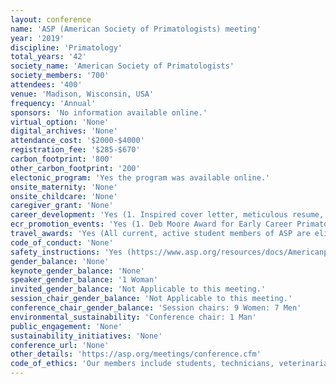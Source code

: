 ```yaml
---
layout: conference 
name: 'ASP (American Society of Primatologists) meeting'
year: '2019'
discipline: 'Primatology'
total_years: '42'
society_name: 'American Society of Primatologists'
society_members: '700'
attendees: '400'
venue: 'Madison, Wisconsin, USA'
frequency: 'Annual'
sponsors: 'No information available online.'
virtual_option: 'None'
digital_archives: 'None'
attendance_cost: '$2000-$4000'
registration_fee: '$285-$670'
carbon_footprint: '800'
other_carbon_footprint: '200'
electonic_program: 'Yes the program was available online.'
onsite_maternity: 'None'
onsite_childcare: 'None'
caregiver_grant: 'None'
career_development: 'Yes (1. Inspired cover letter, meticulous resume, impressive interview skills-improve your professional presence when applying for non-academic positions. 2. Grant Writing  3. Training for Peer-Review in Primatology) '
ecr_promotion_events: 'Yes (1. Deb Moore Award for Early Career Primatologists:The applicant must possess a Ph.D.; Ph.D. must have been awarded within the last 5 years and the applicant must not be in a tenure-track or tenure position.  2. Student Competition sponsored by the American Journal of Primatology (AJP) at the 2019 meeting to recognize high quality, first-authored student presentations. Prize winning categories may include Outstanding, Outstanding First Place, Outstanding Second Place, and Honorable Mention for both Oral and Poster presentations.)'
travel_awards: 'Yes (All current, active student members of ASP are eligible for $500.00 awards to offset the cost of travel and accommodation to the ASP meeting. These funds are courtesy of the ASP student travel fund supported by donations to ASP in the memory of Gerald C. Ruppenthal. The awards are designed to help students who would otherwise not be able to attend the meeting. Latin American students are especially encouraged to apply, as one travel award per year will be specifically designated for a student from this region. Award Criteria: Undergraduate and graduate students are eligible. Students must be presenting work as a first author. The abstract must be accepted for presentation by the Program Committee. Each applicant must be currently enrolled as a bona fide student and be a member of ASP, Post-doctoral fellows or trainees are not eligible for these awards. Previous awardees are not eligible for another travel award.)'
code_of_conduct: 'None'
safety_instructions: 'Yes (https://www.asp.org/resources/docs/Americanpercent20Societypercent20ofpercent20Primatologistspercent20Acceptablepercent20Behaviorpercent20Policy_final2.pdf)'
gender_balance: 'None'
keynote_gender_balance: 'None'
speaker_gender_balance: '1 Woman'
invited_gender_balance: 'Not Applicable to this meeting.'
session_chair_gender_balance: 'Not Applicable to this meeting.'
conference_chair_gender_balance: 'Session chairs: 9 Women: 7 Men'
environmental_sustainability: 'Conference chair: 1 Man'
public_engagement: 'None'
sustainability_initiatives: 'None'
conference_url: 'None'
other_details: 'https://asp.org/meetings/conference.cfm'
code_of_ethics: 'Our members include students, technicians, veterinarians, geneticists, psychologists, physicians, neuroscientists, anthropologists, zoologists, conservation biologists, and ethologists, mainly from universities and research facilities throughout North America.'
---
```

